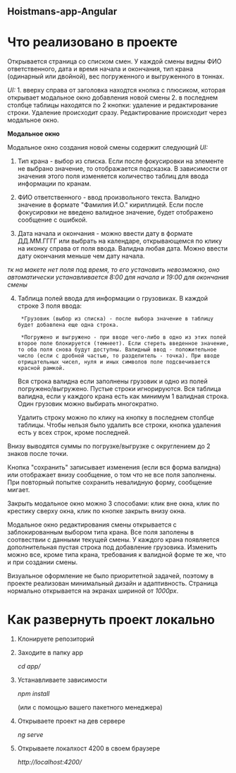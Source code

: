 ## Hoistmans-app-Angular

# Что реализовано в проекте

Открывается страница со списком смен. У каждой смены видны ФИО ответственного, дата и время начала и окончания, тип крана (одинарный или двойной), вес погруженного и выгруженного в тоннах. 

*UI:* 1. вверху справа от заголовка находтся кнопка с плюсиком, которая открывает модальное окно добавления новой смены
      2. в последнем столбце таблицы находятся по 2 кнопки: удаление и редактирование строки. Удаление происходит сразу. Редактирование происходит через модальное окно.

**Модальное окно** 

Модальное окно создания новой смены содержит следующий *UI:*

1. Тип крана - выбор из списка. Если после фокусировки на элементе не выбрано значение, то отображается подсказка. В зависимости от значения этого поля изменяется количество таблиц для ввода информации по кранам.

2. ФИО ответственного - ввод произвольного текста. Валидно значение в формате "Фамилия И.О." кириллицей. Если после фокусировки не введено валидное значение, будет отображено сообщение с ошибкой.

3. Дата начала и окончания - можно ввести дату в формате ДД.ММ.ГГГГ или выбрать на календаре, открывающемся по клику на иконку справа от поля ввода. Валидна любая дата. Можно ввести дату окончания меньше чем дату начала.

 *тк на макете нет поля под время, то его установить невозможно, оно автоматически устанавливается 8:00 для начала и 19:00 для окончания смены*

4. Таблица полей ввода для информации о грузовиках. В каждой строке 3 поля ввода: 

        *Грузовик (выбор из списка) - после выбора значение в таблицу будет добавлена еще одна строка.

        *Погружено и выгружено - при вводе чего-либо в одно из этих полей второе поле блокируется (темнеет). Если стереть введенное значение, то оба поля снова будут доступны. Валидный ввод - положительное число (если с дробной частью, то разделитель - точка). При вводе отрицательных чисел, нуля и иных символов поле подсвечивается красной рамкой.

    Вся строка валидна если заполнены грузовик и одно из полей погружено/выгружено. Пустые строки игнорируются. Вся таблица валидна, если у каждого крана есть как минимум 1 валидная строка. Один грузовик можно выбирать многократно.

    Удалить строку можно по клику на кнопку в последнем столбце таблицы. Чтобы нельзя было удалить все строки, кнопка удаления есть у всех строк, кроме последней.

Внизу выводятся суммы по погрузке/выгрузке с округлением до 2 знаков после точки.

Кнопка "сохранить" записывает изменения (если вся форма валидна) или отображает внизу сообщение, о том что не все поля заполнены. При повторный попытке сохранить невалидную форму, сообщение мигает.

Закрыть модальное окно можно 3 способами: клик вне окна, клик по крестику сверху окна, клик по кнопке закрыть внизу окна.

Модальное окно редактирования смены открывается с заблокированным выбором типа крана. Все поля заполены в соотвествии с данными текущей смены. У каждого крана появляется дополнительная пустая строка под добавление грузовика. Изменить можно все, кроме типа крана, требования к валидной форме те же, что и при создании смены.

Визуальное оформление не было приоритетной задачей, поэтому в проекте реализован минимальный дизайн и адаптивность. Страница нормально открывается на экранах шириной от *1000px*.

# Как развернуть проект локально

1. Клонируете репозиторий

2. Заходите в папку app

    *cd app/*

3. Устанавливаете зависимости

    *npm install* 

    (или с помощью вашего пакетного менеджера)

4. Открываете проект на дев сервере

    *ng serve*

5. Открываете локалхост 4200 в своем браузере

    *http://localhost:4200/*